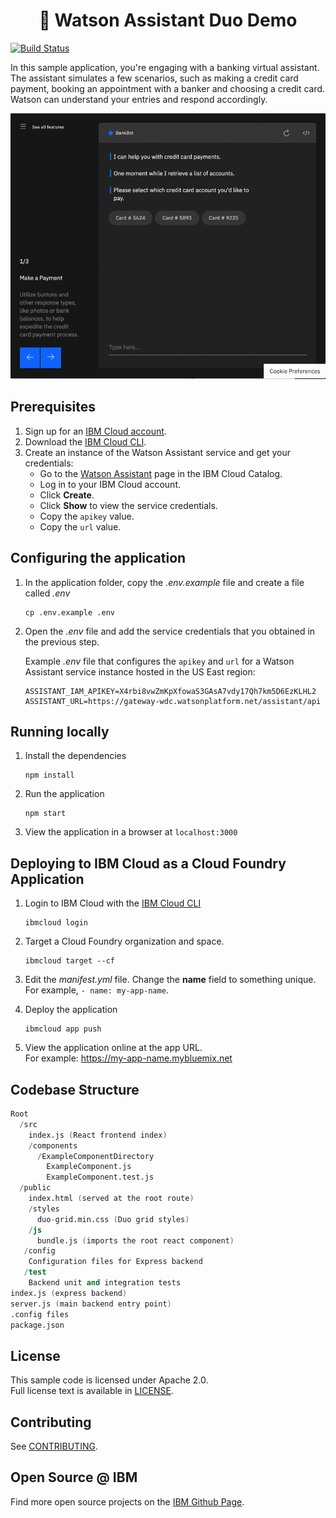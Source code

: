 <h1 align="center" style="border-bottom: none;">🚀 Watson Assistant Duo Demo</h1>

[![Build Status](https://travis-ci.org/watson-developer-cloud/assistant-demo.svg?branch=master)](https://travis-ci.org/watson-developer-cloud/assistant-demo)

In this sample application, you're engaging with a banking virtual assistant. The assistant simulates a few scenarios, such as making a credit card payment, booking an appointment with a banker and choosing a credit card. Watson can understand your entries and respond accordingly.


[![Demo](./demo.gif)](https://watson-assistant-demo.ng.bluemix.net)



## Prerequisites

1. Sign up for an [IBM Cloud account](https://cloud.ibm.com/registration).
1. Download the [IBM Cloud CLI](https://cloud.ibm.com/docs/cli/index.html#overview).
1. Create an instance of the Watson Assistant service and get your credentials:
    - Go to the [Watson Assistant][service_url] page in the IBM Cloud Catalog.
    - Log in to your IBM Cloud account.
    - Click **Create**.
    - Click **Show** to view the service credentials.
    - Copy the `apikey` value.
    - Copy the `url` value.

## Configuring the application

1. In the application folder, copy the *.env.example* file and create a file called *.env*

    ```
    cp .env.example .env
    ```

2. Open the *.env* file and add the service credentials that you obtained in the previous step.

    Example *.env* file that configures the `apikey` and `url` for a Watson Assistant service instance hosted in the US East region:

    ```
    ASSISTANT_IAM_APIKEY=X4rbi8vwZmKpXfowaS3GAsA7vdy17Qh7km5D6EzKLHL2
    ASSISTANT_URL=https://gateway-wdc.watsonplatform.net/assistant/api
    ```

## Running locally

1. Install the dependencies

    ```
    npm install
    ```

1. Run the application

    ```
    npm start
    ```

1. View the application in a browser at `localhost:3000`

## Deploying to IBM Cloud as a Cloud Foundry Application

1. Login to IBM Cloud with the [IBM Cloud CLI](https://cloud.ibm.com/docs/cli/index.html#overview)

    ```
    ibmcloud login
    ```

1. Target a Cloud Foundry organization and space.

    ```
    ibmcloud target --cf
    ```

1. Edit the *manifest.yml* file. Change the **name** field to something unique.  
  For example, `- name: my-app-name`.
1. Deploy the application

    ```
    ibmcloud app push
    ```

1. View the application online at the app URL.  
For example: https://my-app-name.mybluemix.net


## Codebase Structure

```s
Root
  /src
    index.js (React frontend index)
    /components
      /ExampleComponentDirectory
        ExampleComponent.js
        ExampleComponent.test.js
  /public
    index.html (served at the root route)
    /styles
      duo-grid.min.css (Duo grid styles)
    /js
      bundle.js (imports the root react component)
   /config
    Configuration files for Express backend
   /test
    Backend unit and integration tests
index.js (express backend)
server.js (main backend entry point)
.config files
package.json
```

## License

This sample code is licensed under Apache 2.0.  
Full license text is available in [LICENSE](LICENSE).

## Contributing

See [CONTRIBUTING](CONTRIBUTING.md).

## Open Source @ IBM

Find more open source projects on the
[IBM Github Page](http://ibm.github.io/).

[service_url]: https://www.ibm.com/cloud/watson-assistant/
[docs]: https://cloud.ibm.com/docs/services/assistant/index.html#about
